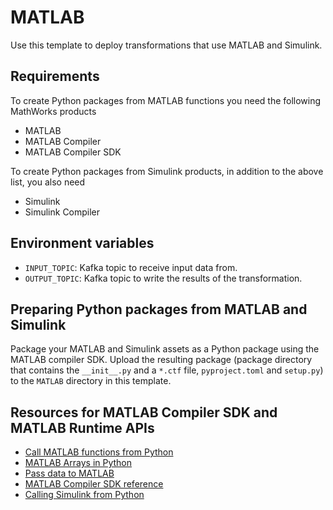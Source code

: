# MATLAB

Use this template to deploy transformations that use MATLAB and Simulink. 

## Requirements

To create Python packages from MATLAB functions you need the following MathWorks products
 - MATLAB
 - MATLAB Compiler
 - MATLAB Compiler SDK 

To create Python packages from Simulink products, in addition to the above list, you also need
 - Simulink
 - Simulink Compiler

## Environment variables
 - `INPUT_TOPIC`: Kafka topic to receive input data from.
 - `OUTPUT_TOPIC`: Kafka topic to write the results of the transformation.

## Preparing Python packages from MATLAB and Simulink

Package your MATLAB and Simulink assets as a Python package using the MATLAB compiler SDK. Upload the resulting package (package directory that contains the `__init__.py` and a `*.ctf` file, `pyproject.toml` and `setup.py`) to the `MATLAB` directory in this template.

## Resources for MATLAB Compiler SDK and MATLAB Runtime APIs

 - [Call MATLAB functions from Python](https://www.mathworks.com/help/matlab/matlab-engine-for-python.html?s_tid=CRUX_lftnav)
 - [MATLAB Arrays in Python](https://www.mathworks.com/help/matlab/matlab_external/matlab-arrays-as-python-variables.html)
 - [Pass data to MATLAB](https://www.mathworks.com/help/matlab/matlab_external/pass-data-to-matlab-from-python.html)
 - [MATLAB Compiler SDK reference](https://www.mathworks.com/help/compiler/mcc.html#d124e20858)
 - [Calling Simulink from Python](https://github.com/mathworks/Call-Simulink-from-Python)